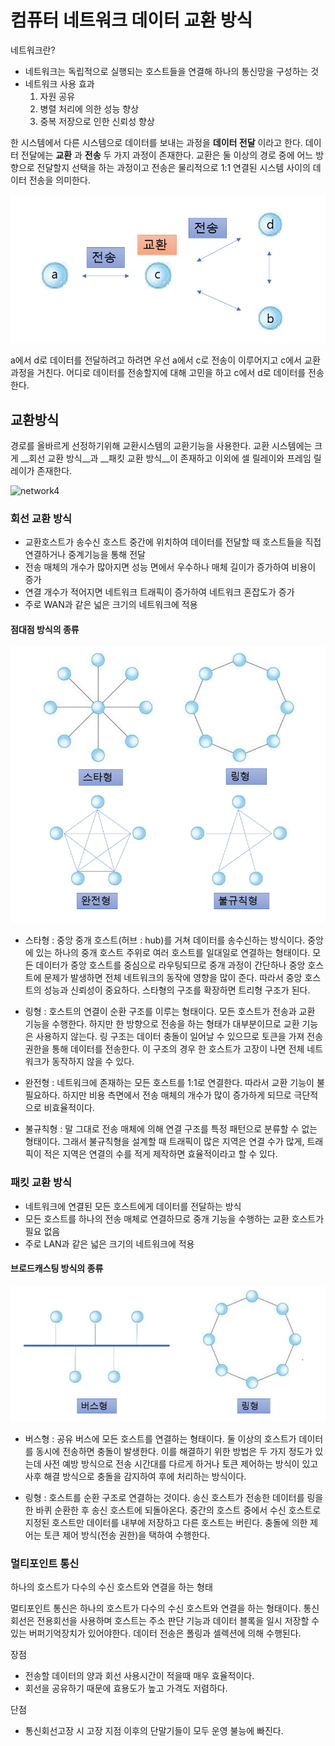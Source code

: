 # 컴퓨터 네트워크 데이터 교환 방식

 
 네트워크란?
 
  - 네트워크는 독립적으로 실행되는 호스트들을 연결해 하나의 통신망을 구성하는 것
  - 네트워크 사용 효과 
    1. 자원 공유
    2. 병렬 처리에 의한 성능 향상
    3. 중복 저장으로 인한 신뢰성 향상
 
 한 시스템에서 다른 시스템으로 데이터를 보내는 과정을 __데이터 전달__ 이라고 한다.
 데이터 전달에는 __교환__ 과 __전송__ 두 가지 과정이 존재한다.
 교환은 둘 이상의 경로 중에 어느 방향으로 전달할지 선택을 하는 과정이고 전송은 물리적으로 1:1 연결된 시스템 사이의 데이터 전송을 의미한다.

![network1](../images/network1.png)

a에서 d로 데이터를 전달하려고 하려면 우선 a에서 c로 전송이 이루어지고 c에서 교환 과정을 거친다. 어디로 데이터를 전송할지에 대해 고민을 하고 c에서 d로 데이터를 전송한다.

## 교환방식

 경로를 올바르게 선정하기위해 교환시스템의 교환기능을 사용한다.
 교환 시스템에는 크게 __회선 교환 방식__과 __패킷 교환 방식__이 존재하고 이외에 셀 릴레이와 프레임 릴레이가 존재한다.
 
![network4](../images/network4.png) 
 
### 회선 교환 방식
 
 - 교환호스트가 송수신 호스트 중간에 위치하여 데이터를 전달할 때 호스트들을 직접 연결하거나 중계기능을 통해 전달
 - 전송 매체의 개수가 많아지면 성능 면에서 우수하나 매체 길이가 증가하여 비용이 증가
 - 연결 개수가 적어지면 네트워크 트래픽이 증가하여 네트워크 혼잡도가 증가
 - 주로 WAN과 같은 넓은 크기의 네트워크에 적용

#### 점대점 방식의 종류

![network2](../images/network2.png)

* 스타형 : 중앙 중개 호스트(허브 : hub)를 거쳐 데이터를 송수신하는 방식이다. 중앙에 있는 하나의 중개 호스트 주위로 여러 호스트를 일대일로 연결하는 형태이다. 모든 데이터가 중앙 호스트를 중심으로 라우팅되므로 중개 과정이 간단하나 중앙 호스트에 문제가 발생하면 전체 네트워크의 동작에 영향을 많이 준다. 따라서 중앙 호스트의 성능과 신뢰성이 중요하다. 스타형의 구조를 확장하면 트리형 구조가 된다.

* 링형 : 호스트의 연결이 순환 구조를 이루는 형태이다. 모든 호스트가 전송과 교환 기능을 수행한다. 하지만 한 방향으로 전송을 하는 형태가 대부분이므로 교환 기능은 사용하지 않는다. 링 구조는 데이터 충돌이 일어날 수 있으므로 토큰을 가져 전송 권한을 통해 데이터를 전송한다. 이 구조의 경우 한 호스트가 고장이 나면 전체 네트워크가 동작하지 않을 수 있다.

* 완전형 : 네트워크에 존재하는 모든 호스트를 1:1로 연결한다. 따라서 교환 기능이 불필요하다. 하지만 비용 측면에서 전송 매체의 개수가 많이 증가하게 되므로 극단적으로 비효율적이다.

* 불규칙형 : 말 그대로 전송 매체에 의해 연결 구조를 특정 패턴으로 분류할 수 없는 형태이다. 그래서 불규칙형을 설계할 때 트래픽이 많은 지역은 연결 수가 많게, 트래픽이 적은 지역은 연결의 수를 적게 제작하면 효율적이라고 할 수 있다.


### 패킷 교환 방식
 
 - 네트워크에 연결된 모든 호스트에게 데이터를 전달하는 방식
 - 모든 호스트를 하나의 전송 매체로 연결하므로 중개 기능을 수행하는 교환 호스트가 필요 없음
 - 주로 LAN과 같은 넓은 크기의 네트워크에 적용

#### 브로드캐스팅 방식의 종류

![network3](../images/network3.png)

* 버스형 : 공유 버스에 모든 호스트를 연결하는 형태이다. 둘 이상의 호스트가 데이터를 동시에 전송하면 충돌이 발생한다. 이를 해결하기 위한 방법은 두 가지 정도가 있는데 사전 예방 방식으로 전송 시간대를 다르게 하거나 토큰 제어하는 방식이 있고 사후 해결 방식으로 충돌을 감지하여 후에 처리하는 방식이다.

* 링형 : 호스트를 순환 구조로 연결하는 것이다. 송신 호스트가 전송한 데이터를 링을 한 바퀴 순환한 후 송신 호스트에 되돌아온다. 중간의 호스트 중에서 수신 호스트로 지정된 호스트만 데이터를 내부에 저장하고 다른 호스트는 버린다. 충돌에 의한 제어는 토큰 제어 방식(전송 권한)을 택하여 수행한다.


### 멀티포인트 통신
 하나의 호스트가 다수의 수신 호스트와 연결을 하는 형태

멀티포인트 통신은 하나의 호스트가 다수의 수신 호스트와 연결을 하는 형태이다. 통신회선은 전용회선을 사용하며 호스트는 주소 판단 기능과 데이터 블록을 일시 저장할 수 있는 버퍼기억장치가 있어야한다. 데이터 전송은 폴링과 셀렉션에 의해 수행된다.

장점
- 전송할 데이터의 양과 회선 사용시간이 적을때 매우 효율적이다.
- 회선을 공유하기 때문에 효용도가 높고 가격도 저렴하다.

단점
- 통신회선고장 시 고장 지점 이후의 단말기들이 모두 운영 불능에 빠진다.
